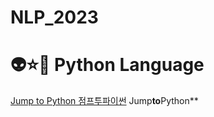 # NLP_2023

# 👽⭐👿 Python Language
[Jump to Python 점프투파이썬](https://wikidocs.net/book/1)
Jump**to**Python**
